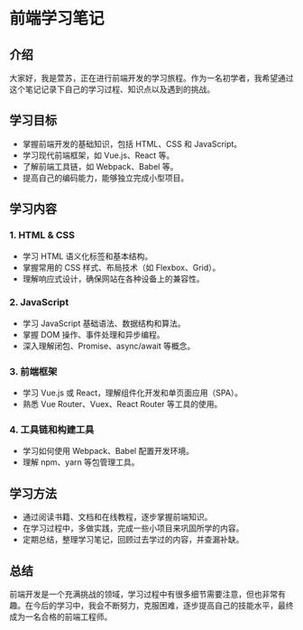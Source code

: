# 前端学习笔记

## 介绍

大家好，我是萱苏，正在进行前端开发的学习旅程。作为一名初学者，我希望通过这个笔记记录下自己的学习过程、知识点以及遇到的挑战。

## 学习目标

- 掌握前端开发的基础知识，包括 HTML、CSS 和 JavaScript。
- 学习现代前端框架，如 Vue.js、React 等。
- 了解前端工具链，如 Webpack、Babel 等。
- 提高自己的编码能力，能够独立完成小型项目。

## 学习内容

### 1. HTML & CSS
- 学习 HTML 语义化标签和基本结构。
- 掌握常用的 CSS 样式、布局技术（如 Flexbox、Grid）。
- 理解响应式设计，确保网站在各种设备上的兼容性。

### 2. JavaScript
- 学习 JavaScript 基础语法、数据结构和算法。
- 掌握 DOM 操作、事件处理和异步编程。
- 深入理解闭包、Promise、async/await 等概念。

### 3. 前端框架
- 学习 Vue.js 或 React，理解组件化开发和单页面应用（SPA）。
- 熟悉 Vue Router、Vuex、React Router 等工具的使用。

### 4. 工具链和构建工具
- 学习如何使用 Webpack、Babel 配置开发环境。
- 理解 npm、yarn 等包管理工具。

## 学习方法

- 通过阅读书籍、文档和在线教程，逐步掌握前端知识。
- 在学习过程中，多做实践，完成一些小项目来巩固所学的内容。
- 定期总结，整理学习笔记，回顾过去学过的内容，并查漏补缺。

## 总结

前端开发是一个充满挑战的领域，学习过程中有很多细节需要注意，但也非常有趣。在今后的学习中，我会不断努力，克服困难，逐步提高自己的技能水平，最终成为一名合格的前端工程师。

